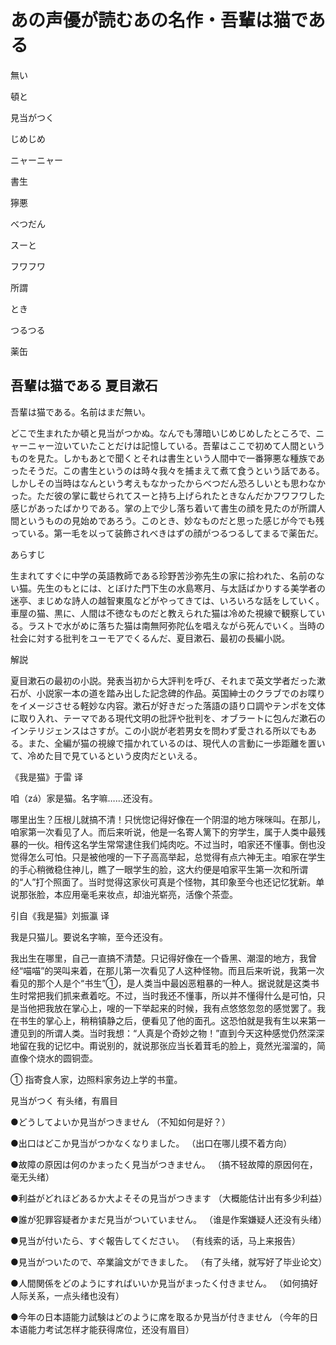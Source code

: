 # あの声優が読むあの名作・吾輩は猫である #

無い

頓と

見当がつく

じめじめ

ニャーニャー

書生

獰悪

べつだん

スーと

フワフワ

所謂

とき

つるつる

薬缶

## 吾輩は猫である 夏目漱石 ##

吾輩は猫である。名前はまだ無い。

どこで生まれたか頓と見当がつかぬ。なんでも薄暗いじめじめしたところで、ニャーニャー泣いていたことだけは記憶している。吾輩はここで初めて人間というものを見た。しかもあとで聞くとそれは書生という人間中で一番獰悪な種族であったそうだ。この書生というのは時々我々を捕まえて煮て食うという話である。しかしその当時はなんという考えもなかったからべつだん恐ろしいとも思わなかった。ただ彼の掌に載せられてスーと持ち上げられたときなんだかフワフワした感じがあったばかりである。掌の上で少し落ち着いて書生の顔を見たのが所謂人間というものの見始めであろう。このとき、妙なものだと思った感じが今でも残っている。第一毛を以って装飾されべきはずの顔がつるつるしてまるで薬缶だ。


あらすじ

生まれてすぐに中学の英語教師である珍野苦沙弥先生の家に拾われた、名前のない猫。先生のもとには、とぼけた門下生の水島寒月、与太話ばかりする美学者の迷亭、まじめな詩人の越智東風などがやってきては、いろいろな話をしていく。車屋の猫、黒に、人間は不徳なものだと教えられた猫は冷めた視線で観察している。ラストで水がめに落ちた猫は南無阿弥陀仏を唱えながら死んでいく。当時の社会に対する批判をユーモアでくるんだ、夏目漱石、最初の長編小説。

解説

夏目漱石の最初の小説。発表当初から大評判を呼び、それまで英文学者だった漱石が、小説家一本の道を踏み出した記念碑的作品。英国紳士のクラブでのお喋りをイメージさせる軽妙な内容。漱石が好きだった落語の語り口調やテンポを文体に取り入れ、テーマである現代文明の批評や批判を、オブラートに包んだ漱石のインテリジェンスはさすが。この小説が老若男女を問わず愛される所以でもある。また、全編が猫の視線で描かれているのは、現代人の言動に一歩距離を置いて、冷めた目で見ているという皮肉だといえる。


《我是猫》于雷 译

咱（zá）家是猫。名字嘛……还没有。

哪里出生？压根儿就搞不清！只恍惚记得好像在一个阴湿的地方咪咪叫。在那儿，咱家第一次看见了人。而后来听说，他是一名寄人篱下的穷学生，属于人类中最残暴的一伙。相传这名学生常常逮住我们炖肉吃。不过当时，咱家还不懂事。倒也没觉得怎么可怕。只是被他嗖的一下子高高举起，总觉得有点六神无主。咱家在学生的手心稍微稳住神儿，瞧了一眼学生的脸，这大约便是咱家平生第一次和所谓的“人”打个照面了。当时觉得这家伙可真是个怪物，其印象至今也还记忆犹新。单说那张脸，本应用毫毛来妆点，却油光崭亮，活像个茶壶。


引自《我是猫》刘振瀛 译

我是只猫儿。要说名字嘛，至今还没有。

我出生在哪里，自己一直搞不清楚。只记得好像在一个昏黑、潮湿的地方，我曾经“喵喵”的哭叫来着，在那儿第一次看见了人这种怪物。而且后来听说，我第一次看见的那个人是个“书生”①，是人类当中最凶恶粗暴的一种人。据说就是这类书生时常把我们抓来煮着吃。不过，当时我还不懂事，所以并不懂得什么是可怕，只是当他把我放在掌心上，嗖的一下举起来的时候，我有点悠悠忽忽的感觉罢了。我在书生的掌心上，稍稍镇静之后，便看见了他的面孔。这恐怕就是我有生以来第一遭见到的所谓人类。当时我想：“人真是个奇妙之物！”直到今天这种感觉仍然深深地留在我的记忆中。甭说别的，就说那张应当长着茸毛的脸上，竟然光溜溜的，简直像个烧水的圆铜壶。

① 指寄食人家，边照料家务边上学的书童。

見当がつく
有头绪，有眉目

●どうしてよいか見当がつきません
（不知如何是好？）

●出口はどこか見当がつかなくなりました。
（出口在哪儿摸不着方向）

●故障の原因は何のかまったく見当がつきません。
（搞不轻故障的原因何在，毫无头绪）

●利益がどれほどあるか大よそその見当がつきます
（大概能估计出有多少利益）

●誰が犯罪容疑者かまだ見当がついていません。
（谁是作案嫌疑人还没有头绪）

●見当が付いたら、すぐ報告してください。
（有线索的话，马上来报告）

●見当がついたので、卒業論文ができました。
（有了头绪，就写好了毕业论文）

●人間関係をどのようにすればいいか見当がまったく付きません。
（如何搞好人际关系，一点头绪也没有）

●今年の日本語能力試験はどのように席を取るか見当が付きません
（今年的日本语能力考试怎样才能获得席位，还没有眉目）